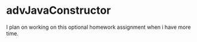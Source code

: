 # advJavaConstructor

I plan on working on this optional homework assignment when i have more time. 
